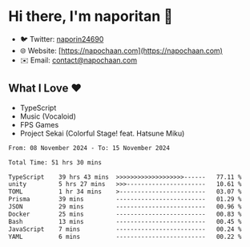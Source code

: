 # Hi there, I'm naporitan 👋

- 🐦 Twitter: [naporin24690](https://twitter.com/naporin24690)
- 🌐 Website: [https://napochaan.com](https://napochaan.com)
- ✉️ Email: [contact@napochaan.com](mailto:contact@napochaan.com)

## What I Love ❤️
- TypeScript
- Music (Vocaloid)
- FPS Games
- Project Sekai (Colorful Stage! feat. Hatsune Miku)

<!--START_SECTION:waka-->

```txt
From: 08 November 2024 - To: 15 November 2024

Total Time: 51 hrs 30 mins

TypeScript    39 hrs 43 mins  >>>>>>>>>>>>>>>>>>>------   77.11 %
unity         5 hrs 27 mins   >>>----------------------   10.61 %
TOML          1 hr 34 mins    >------------------------   03.07 %
Prisma        39 mins         -------------------------   01.29 %
JSON          29 mins         -------------------------   00.96 %
Docker        25 mins         -------------------------   00.83 %
Bash          13 mins         -------------------------   00.45 %
JavaScript    7 mins          -------------------------   00.24 %
YAML          6 mins          -------------------------   00.22 %
```

<!--END_SECTION:waka-->

